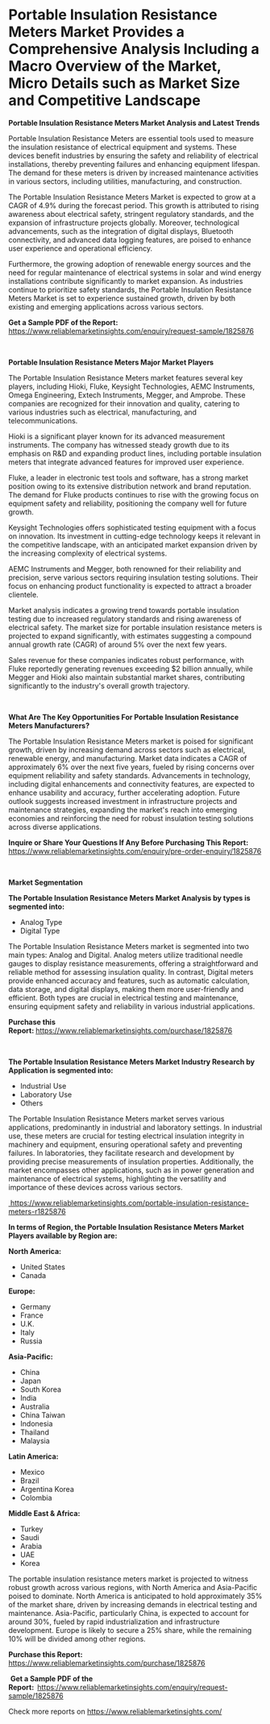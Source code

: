 <p><h1>Portable Insulation Resistance Meters Market Provides a Comprehensive Analysis Including a Macro Overview of the Market, Micro Details such as Market Size and Competitive Landscape</h1></p><p><strong>Portable Insulation Resistance Meters Market Analysis and Latest Trends</strong></p>
<p><p>Portable Insulation Resistance Meters are essential tools used to measure the insulation resistance of electrical equipment and systems. These devices benefit industries by ensuring the safety and reliability of electrical installations, thereby preventing failures and enhancing equipment lifespan. The demand for these meters is driven by increased maintenance activities in various sectors, including utilities, manufacturing, and construction. </p><p>The Portable Insulation Resistance Meters Market is expected to grow at a CAGR of 4.9% during the forecast period. This growth is attributed to rising awareness about electrical safety, stringent regulatory standards, and the expansion of infrastructure projects globally. Moreover, technological advancements, such as the integration of digital displays, Bluetooth connectivity, and advanced data logging features, are poised to enhance user experience and operational efficiency. </p><p>Furthermore, the growing adoption of renewable energy sources and the need for regular maintenance of electrical systems in solar and wind energy installations contribute significantly to market expansion. As industries continue to prioritize safety standards, the Portable Insulation Resistance Meters Market is set to experience sustained growth, driven by both existing and emerging applications across various sectors.</p></p>
<p><strong>Get a Sample PDF of the Report:&nbsp;</strong> <a href="https://www.reliablemarketinsights.com/enquiry/request-sample/1825876?utm_campaign=2327&utm_medium=2&utm_source=Github&utm_content=ia&utm_term=28022025&utm_id=portable-insulation-resistance-meters">https://www.reliablemarketinsights.com/enquiry/request-sample/1825876</a></p>
<p>&nbsp;</p>
<p><strong>Portable Insulation Resistance Meters Major Market Players</strong></p>
<p><p>The Portable Insulation Resistance Meters market features several key players, including Hioki, Fluke, Keysight Technologies, AEMC Instruments, Omega Engineering, Extech Instruments, Megger, and Amprobe. These companies are recognized for their innovation and quality, catering to various industries such as electrical, manufacturing, and telecommunications.</p><p>Hioki is a significant player known for its advanced measurement instruments. The company has witnessed steady growth due to its emphasis on R&D and expanding product lines, including portable insulation meters that integrate advanced features for improved user experience.</p><p>Fluke, a leader in electronic test tools and software, has a strong market position owing to its extensive distribution network and brand reputation. The demand for Fluke products continues to rise with the growing focus on equipment safety and reliability, positioning the company well for future growth.</p><p>Keysight Technologies offers sophisticated testing equipment with a focus on innovation. Its investment in cutting-edge technology keeps it relevant in the competitive landscape, with an anticipated market expansion driven by the increasing complexity of electrical systems.</p><p>AEMC Instruments and Megger, both renowned for their reliability and precision, serve various sectors requiring insulation testing solutions. Their focus on enhancing product functionality is expected to attract a broader clientele.</p><p>Market analysis indicates a growing trend towards portable insulation testing due to increased regulatory standards and rising awareness of electrical safety. The market size for portable insulation resistance meters is projected to expand significantly, with estimates suggesting a compound annual growth rate (CAGR) of around 5% over the next few years.</p><p>Sales revenue for these companies indicates robust performance, with Fluke reportedly generating revenues exceeding $2 billion annually, while Megger and Hioki also maintain substantial market shares, contributing significantly to the industry's overall growth trajectory.</p></p>
<p>&nbsp;</p>
<p><strong>What Are The Key Opportunities For Portable Insulation Resistance Meters Manufacturers?</strong></p>
<p><p>The Portable Insulation Resistance Meters market is poised for significant growth, driven by increasing demand across sectors such as electrical, renewable energy, and manufacturing. Market data indicates a CAGR of approximately 6% over the next five years, fueled by rising concerns over equipment reliability and safety standards. Advancements in technology, including digital enhancements and connectivity features, are expected to enhance usability and accuracy, further accelerating adoption. Future outlook suggests increased investment in infrastructure projects and maintenance strategies, expanding the market's reach into emerging economies and reinforcing the need for robust insulation testing solutions across diverse applications.</p></p>
<p><strong>Inquire or Share Your Questions If Any Before Purchasing This Report:</strong> <a href="https://www.reliablemarketinsights.com/enquiry/pre-order-enquiry/1825876?utm_campaign=2327&utm_medium=2&utm_source=Github&utm_content=ia&utm_term=28022025&utm_id=portable-insulation-resistance-meters">https://www.reliablemarketinsights.com/enquiry/pre-order-enquiry/1825876</a></p>
<p>&nbsp;</p>
<p><strong>Market Segmentation</strong></p>
<p><strong>The Portable Insulation Resistance Meters Market Analysis by types is segmented into:</strong></p>
<p><ul><li>Analog Type</li><li>Digital Type</li></ul></p>
<p><p>The Portable Insulation Resistance Meters market is segmented into two main types: Analog and Digital. Analog meters utilize traditional needle gauges to display resistance measurements, offering a straightforward and reliable method for assessing insulation quality. In contrast, Digital meters provide enhanced accuracy and features, such as automatic calculation, data storage, and digital displays, making them more user-friendly and efficient. Both types are crucial in electrical testing and maintenance, ensuring equipment safety and reliability in various industrial applications.</p></p>
<p><strong>Purchase this Report:&nbsp;</strong><a href="https://www.reliablemarketinsights.com/purchase/1825876?utm_campaign=2327&utm_medium=2&utm_source=Github&utm_content=ia&utm_term=28022025&utm_id=portable-insulation-resistance-meters">https://www.reliablemarketinsights.com/purchase/1825876</a></p>
<p>&nbsp;</p>
<p><strong>The Portable Insulation Resistance Meters Market Industry Research by Application is segmented into:</strong></p>
<p><ul><li>Industrial Use</li><li>Laboratory Use</li><li>Others</li></ul></p>
<p><p>The Portable Insulation Resistance Meters market serves various applications, predominantly in industrial and laboratory settings. In industrial use, these meters are crucial for testing electrical insulation integrity in machinery and equipment, ensuring operational safety and preventing failures. In laboratories, they facilitate research and development by providing precise measurements of insulation properties. Additionally, the market encompasses other applications, such as in power generation and maintenance of electrical systems, highlighting the versatility and importance of these devices across various sectors.</p></p>
<p><a href="https://www.reliablemarketinsights.com/portable-insulation-resistance-meters-r1825876?utm_campaign=2327&utm_medium=2&utm_source=Github&utm_content=ia&utm_term=28022025&utm_id=portable-insulation-resistance-meters">&nbsp;https://www.reliablemarketinsights.com/portable-insulation-resistance-meters-r1825876</a></p>
<p><strong>In terms of Region, the Portable Insulation Resistance Meters Market Players available by Region are:</strong></p>
<p>
    <p> <strong> North America: </strong>
        <ul>
            <li>United States</li>
            <li>Canada</li>
        </ul>
        </p> 
    <p> <strong> Europe: </strong>
        <ul>
            <li>Germany</li>
            <li>France</li>
            <li>U.K.</li>
            <li>Italy</li>
            <li>Russia</li>
        </ul>
        </p> 
    <p> <strong> Asia-Pacific: </strong>
        <ul>
            <li>China</li>
            <li>Japan</li>
            <li>South Korea</li>
            <li>India</li>
            <li>Australia</li>
            <li>China Taiwan</li>
            <li>Indonesia</li>
            <li>Thailand</li>
            <li>Malaysia</li>
        </ul>
        </p> 
    <p> <strong> Latin America: </strong>
        <ul>
            <li>Mexico</li>
            <li>Brazil</li>
            <li>Argentina Korea</li>
            <li>Colombia</li>
        </ul>
        </p> 
    <p> <strong> Middle East & Africa: </strong>
        <ul>
            <li>Turkey</li>
            <li>Saudi</li>
            <li>Arabia</li>
            <li>UAE</li>
            <li>Korea</li>
        </ul>
    </p>
    </p>
<p><p>The portable insulation resistance meters market is projected to witness robust growth across various regions, with North America and Asia-Pacific poised to dominate. North America is anticipated to hold approximately 35% of the market share, driven by increasing demands in electrical testing and maintenance. Asia-Pacific, particularly China, is expected to account for around 30%, fueled by rapid industrialization and infrastructure development. Europe is likely to secure a 25% share, while the remaining 10% will be divided among other regions.</p></p>
<p><strong>Purchase this Report: </strong><a href="https://www.reliablemarketinsights.com/purchase/1825876?utm_campaign=2327&utm_medium=2&utm_source=Github&utm_content=ia&utm_term=28022025&utm_id=portable-insulation-resistance-meters">https://www.reliablemarketinsights.com/purchase/1825876</a></p>
<p>&nbsp;<strong>Get a Sample PDF of the Report:&nbsp;&nbsp;</strong><a href="https://www.reliablemarketinsights.com/enquiry/request-sample/1825876?utm_campaign=2327&utm_medium=2&utm_source=Github&utm_content=ia&utm_term=28022025&utm_id=portable-insulation-resistance-meters">https://www.reliablemarketinsights.com/enquiry/request-sample/1825876</a></p>
<p><strong></strong></p>
<p>Check more reports on <a href="https://www.reliablemarketinsights.com/?utm_campaign=2327&utm_medium=2&utm_source=Github&utm_content=ia&utm_term=28022025&utm_id=portable-insulation-resistance-meters">https://www.reliablemarketinsights.com/</a></p>